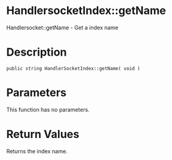 # HandlersocketIndex::getName #

Handlersocket::getName - Get a index name

# Description #

```
public string HandlerSocketIndex::getName( void )
```

# Parameters #

This function has no parameters.

# Return Values #

Returns the index name.